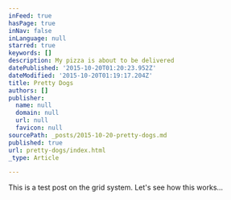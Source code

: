 ```yaml
---
inFeed: true
hasPage: true
inNav: false
inLanguage: null
starred: true
keywords: []
description: My pizza is about to be delivered
datePublished: '2015-10-20T01:20:23.952Z'
dateModified: '2015-10-20T01:19:17.204Z'
title: Pretty Dogs
authors: []
publisher:
  name: null
  domain: null
  url: null
  favicon: null
sourcePath: _posts/2015-10-20-pretty-dogs.md
published: true
url: pretty-dogs/index.html
_type: Article

---
```

This is a test post on the grid system. Let's see how this works...